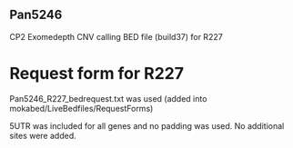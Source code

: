 ## Pan5246

CP2 Exomedepth CNV calling BED file (build37) for R227

# Request form for R227
Pan5246_R227_bedrequest.txt was used  (added into mokabed/LiveBedfiles/RequestForms)

5UTR was included for all genes and no padding was used. No additional sites were added. 